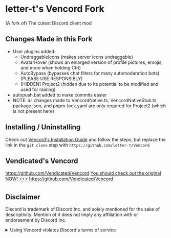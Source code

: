 # letter-t's Vencord Fork

(A fork of) The cutest Discord client mod

## Changes Made in this Fork

-   User plugins added:
    -   UndraggableIcons (makes server icons undraggable)
    -   AvatarHover (shows an enlarged version of profile pictures, emojis, and more when holding Ctrl)
    -   AutoBypass (bypasses chat filters for many automoderation bots) (PLEASE USE RESPONSIBLY)
    -   \[HIDDEN\] Project2 (hidden due to its potential to be modified and used for raiding)
-   autopush.bat added to make commits easier
-   NOTE: all changes made to VencordNative.ts, VencordNativeStub.ts, package.json, and pnpm-lock.yaml are only required for Project2 (which is not present here)


## Installing / Uninstalling

Check out [Vencord's Installation Guide](https://github.com/Vendicated/Vencord/blob/main/docs/1_INSTALLING.md) and follow the steps, but replace the link in the `git clone` step with `https://github.com/letter-t/Vencord`


## Vendicated's Vencord

<https://github.com/Vendicated/Vencord>
[You should check out the original NOW! ⚡⚡⚡](https://github.com/Vendicated/Vencord)
<https://github.com/Vendicated/Vencord>


## Disclaimer

Discord is trademark of Discord Inc. and solely mentioned for the sake of descriptivity.
Mention of it does not imply any affiliation with or endorsement by Discord Inc.

<details>
<summary>Using Vencord violates Discord's terms of service</summary>

Client modifications are against Discord’s Terms of Service.

However, Discord is pretty indifferent about them and there are no known cases of users getting banned for using client mods! So you should generally be fine as long as you don’t use any plugins that implement abusive behaviour. But no worries, all inbuilt plugins are safe to use!

Regardless, if your account is very important to you and it getting disabled would be a disaster for you, you should probably not use any client mods (not exclusive to Vencord), just to be safe

Additionally, make sure not to post screenshots with Vencord in a server where you might get banned for it

</details>
